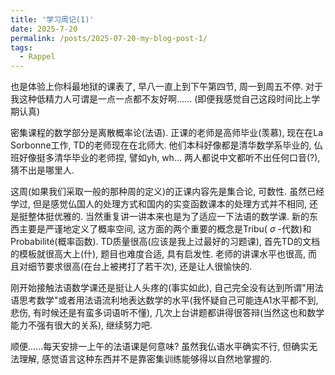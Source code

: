 ```yaml
---
title: '学习周记(1)'
date: 2025-7-20
permalink: /posts/2025-07-20-my-blog-post-1/
tags:
  - Rappel
---
```


也是体验上你科最地狱的课表了, 早八一直上到下午第四节, 周一到周五不停. 对于我这种低精力人可谓是一点一点都不友好啊...... (即便我感觉自己这段时间比上学期认真)

密集课程的数学部分是离散概率论(法语). 正课的老师是高师毕业(羡慕), 现在在La Sorbonne工作, TD的老师现在在北师大. 他们本科好像都是清华数学系毕业的, 仏班好像挺多清华毕业的老师捏, 譬如yh, wh... 两人都说中文都听不出任何口音(?), 猜不出是哪里人.

这周(如果我们采取一般的那种周的定义)的正课内容先是集合论, 可数性. 虽然已经学过, 但是感觉仏国人的处理方式和国内的实变函数课本的处理方式并不相同, 还是挺整体挺优雅的. 当然重复讲一讲本来也是为了适应一下法语的数学课. 新的东西主要是严谨地定义了概率空间, 这方面的两个重要的概念是Tribu( $\sigma$ -代数)和Probabilité(概率函数). TD质量很高(应该是我上过最好的习题课), 首先TD的文档的模板就很高大上(什), 题目也难度合适, 具有启发性. 老师的讲课水平也很高, 而且对细节要求很高(在台上被拷打了若干次), 还是让人很愉快的. 

刚开始接触法语数学课还是挺让人头疼的(事实如此), 自己完全没有达到所谓"用法语思考数学"或者用法语流利地表达数学的水平(我怀疑自己可能连A1水平都不到, 悲伤, 有时候还是有蛮多词语听不懂), 几次上台讲题都讲得很答辩(当然这也和数学能力不强有很大的关系), 继续努力吧.

顺便......每天安排一上午的法语课是何意味? 虽然我仏语水平确实不行, 但确实无法理解, 感觉语言这种东西并不是靠密集训练能够得以自然地掌握的.
